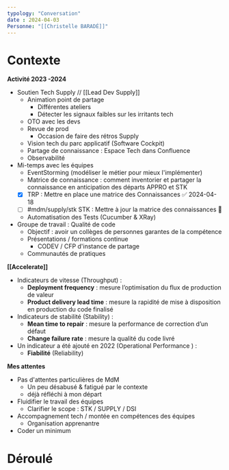 ```yaml
---
typology: "Conversation"
date : 2024-04-03
Personne: "[[Christelle BARADÉ]]"
---
```

# Contexte

**Activité 2023 -2024**
- Soutien Tech Supply // [[Lead Dev Supply]]
	- Animation point de partage
		- Différentes ateliers
		- Détecter les signaux faibles sur les irritants tech
	- OTO avec les devs
	- Revue de prod
		- Occasion de faire des rétros Supply
	- Vision tech du parc applicatif (Software Cockpit)
	- Partage de connaissance : Espace Tech dans Confluence
	- Observabilité
- Mi-temps avec les équipes
	- EventStorming (modéliser le métier pour mieux l'implémenter)
	- Matrice de connaissance : comment inventorier et partager la connaissance en anticipation des départs APPRO et STK
	- [x] TRP : Mettre en place une matrice des Connaissances ✅ 2024-04-18
	- [ ] #mdm/supply/stk STK : Mettre à jour la matrice des connaissances 🔼 
	- Automatisation des Tests (Cucumber & XRay)
- Groupe de travail : Qualité de code
	- Objectif : avoir un collèges de personnes garantes de la compétence
	- Présentations / formations continue
		- CODEV / CFP d'instance de partage
	- Communautés de pratiques 

**[[Accelerate]]**
- Indicateurs de vitesse (Throughput) :
	- **Deployment frequency** : mesure l’optimisation du flux de production de valeur
	- **Product delivery lead time** : mesure la rapidité de mise à disposition en production du code finalisé
- Indicateurs de stabilité (Stability) :
	- **Mean time to repair** : mesure la performance de correction d’un défaut
	- **Change failure rate** : mesure la qualité du code livré
- Un indicateur a été ajouté en 2022 (Operational Performance ) : 
	- **Fiabilité** (Reliability)

**Mes attentes**
- Pas d'attentes particulières de MdM
	- Un peu désabusé & fatigué par le contexte
	- déjà réfléchi à mon départ
- Fluidifier le travail des équipes
	- Clarifier le scope : STK / SUPPLY / DSI
- Accompagnement tech / montée en compétences des équipes
	- Organisation apprenantre
- Coder un minimum 

# Déroulé


